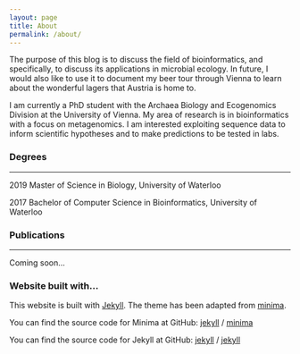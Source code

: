 ```yaml
---
layout: page
title: About
permalink: /about/
---
```


The purpose of this blog is to discuss the field of bioinformatics, and specifically, to discuss its applications
in microbial ecology. In future, I would also like to use it to document my beer tour through Vienna to learn about
the wonderful lagers that Austria is home to.

I am currently a PhD student with the Archaea Biology and Ecogenomics Division at the University of Vienna. My area
of research is in bioinformatics with a focus on metagenomics. I am interested exploiting sequence data to inform 
scientific hypotheses and to make predictions to be tested in labs. 

### Degrees
***
2019 Master of Science in Biology, University of Waterloo

2017 Bachelor of Computer Science in Bioinformatics, University of Waterloo

### Publications
***
Coming soon...


### Website built with...
This website is built with [Jekyll][jekyll-organization]. The theme has been adapted from [minima][minima-github].

You can find the source code for Minima at GitHub:
[jekyll][jekyll-organization] /
[minima][minima-github]

You can find the source code for Jekyll at GitHub:
[jekyll][jekyll-organization] /
[jekyll](https://github.com/jekyll/jekyll)


[jekyll-organization]: https://github.com/jekyll
[minima-github]: https://github.com/jekyll/minima
